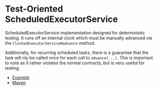# Test-Oriented ScheduledExecutorService

ScheduledExecutorService implementation designed for deterministic testing. It runs off an
internal clock which must be manually advanced via the <code>ClockedExecutorService#advance</code>
method.

Additionally, for recurring scheduled tasks, there is a guarantee that the task will nly
be called once for each call to <code>advance(...)</code>. This is important to note as it
rather violates the normal contracts, but is very useful for testing.

* [Example](https://github.com/brianm/clocked-executor/blob/master/src/test/java/org/skife/clocked/ClockedExecutorServiceTest.java)
* [Maven](http://search.maven.org/#search%7Cga%7C1%7Cclocked-executor)
